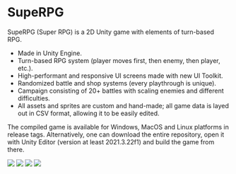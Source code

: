 # SupeRPG
 SupeRPG (Super RPG) is a 2D Unity game with elements of turn-based RPG.
  - Made in Unity Engine.
  - Turn-based RPG system (player moves first, then enemy, then player, etc.).
  - High-performant and responsive UI screens made with new UI Toolkit.
  - Randomized battle and shop systems (every playthrough is unique).
  - Campaign consisting of 20+ battles with scaling enemies and different difficulties.
  - All assets and sprites are custom and hand-made; all game data is layed out in CSV format, allowing it to be easily edited.

The compiled game is available for Windows, MacOS and Linux platforms in release tags. Alternatively, one can download the entire
repository, open it with Unity Editor (version at least 2021.3.22f1) and build the game from there.

﻿![](https://cdn.discordapp.com/attachments/696160463192326154/1123307090010722375/image1.png)
﻿![](https://cdn.discordapp.com/attachments/696160463192326154/1123307090304315483/image2.png)
﻿![](https://cdn.discordapp.com/attachments/696160463192326154/1123307090656628886/image3.png)
﻿![](https://cdn.discordapp.com/attachments/696160463192326154/1123307091101241374/image4.png)
